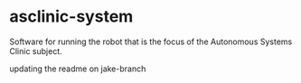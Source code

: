 # asclinic-system

Software for running the robot that is the focus of the Autonomous Systems Clinic subject.

updating the readme on jake-branch
